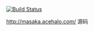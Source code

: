 [![Build Status](https://travis-ci.org/AceHalo/MyBlog.svg?branch=master)](https://travis-ci.org/AceHalo/MyBlog)


http://masaka.acehalo.com/
源码

